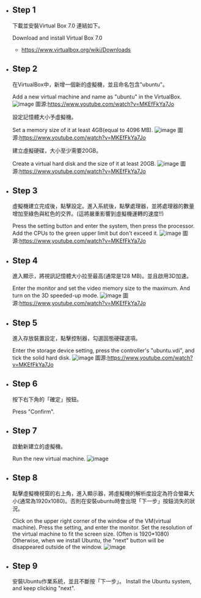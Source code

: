 - Step 1
  --
  下載並安裝Virtual Box 7.0 連結如下。
  
  Download and install Virtual Box 7.0
  - https://www.virtualbox.org/wiki/Downloads
- Step 2
  --
  在VirtualBox中，新增一個新的虛擬機，並且命名包含"ubuntu"。

  Add a new virtual machine and name as "ubuntu" in the VirtualBox.
  ![image](https://github.com/nick20040524/nick20040524/assets/135346254/a264322c-77f2-40ce-a962-c4b9caa23b76)
  圖源:https://www.youtube.com/watch?v=MKEfFkYa7Jo
  
  設定記憶體大小予虛擬機。

  Set a memory size of it at least 4GB(equal to 4096 MB).
  ![image](https://github.com/nick20040524/nick20040524/assets/135346254/e18d6dd3-dd2d-40bc-905e-7542154a905d)
  圖源:https://www.youtube.com/watch?v=MKEfFkYa7Jo
  
  建立虛擬硬碟，大小至少需要20GB。
  
  Create a virtual hard disk and the size of it at least 20GB.
  ![image](https://github.com/nick20040524/nick20040524/assets/135346254/8377d4d8-f553-4907-99e2-da4b3472b369)
  圖源:https://www.youtube.com/watch?v=MKEfFkYa7Jo
- Step 3
  --
  虛擬機建立完成後，點擊設定。進入系統後，點擊處理器，並將處理器的數量增加至綠色與紅色的交界。(這將嚴重影響到虛擬機運轉的速度!!)
  
  Press the setting button and enter the system, then press the processor.
  Add the CPUs to the green upper limit but don't exceed it.
  ![image](https://github.com/nick20040524/nick20040524/assets/135346254/d6396c3a-2931-48a1-8ae3-4543690e2016)
  圖源:https://www.youtube.com/watch?v=MKEfFkYa7Jo
- Step 4
  --
  進入顯示，將視訊記憶體大小拉至最高(通常是128 MB)。並且啟用3D加速。
  
  Enter the monitor and set the video memory size to the maximum. And turn on the 3D speeded-up mode.
  ![image](https://github.com/nick20040524/nick20040524/assets/135346254/cc147ec5-2034-4429-bf36-68b294d56d99)
  圖源:https://www.youtube.com/watch?v=MKEfFkYa7Jo
- Step 5
  --
  進入存放裝置設定，點擊控制器，勾選固態硬碟選項。

  Enter the storage device setting, press the controller's "ubuntu.vdi", and tick the solid hard disk.
  ![image](https://github.com/nick20040524/nick20040524/assets/135346254/21694869-49a9-4da3-a919-44ef8bb4f509)
  圖源:https://www.youtube.com/watch?v=MKEfFkYa7Jo
- Step 6
  --
  按下右下角的「確定」按鈕。
  
  Press "Confirm".
- Step 7
  --
  啟動新建立的虛擬機。
  
  Run the new virtual machine.
  ![image](https://github.com/nick20040524/nick20040524/assets/135346254/bba4aa73-3bee-4370-b950-a44ccfc864d0)

- Step 8
  --
  點擊虛擬機視窗的右上角，進入顯示器，將虛擬機的解析度設定為符合螢幕大小(通常為1920x1080)。否則在安裝ubuntu時會出現「下一步」按鈕消失的狀況。
  
  Click on the upper right corner of the window of the VM(virtual machine). Press the setting, and enter the monitor. Set the resolution of the virtual machine to fit the screen size. (Often is 1920*1080)
  Otherwise, when we install Ubuntu, the "next" button will be disappeared outside of the window.
  ![image](https://github.com/nick20040524/nick20040524/assets/135346254/6cdb5b98-18fa-4246-a61a-a76742f2bdc6)
- Step 9
  --
  安裝Ubuntu作業系統，並且不斷按「下一步」。
  Install the Ubuntu system, and keep clicking "next".
<!---
nick20040524/nick20040524 is a ✨ special ✨ repository because its `README.md` (this file) appears on your GitHub profile.
You can click the Preview link to take a look at your changes.
--->

